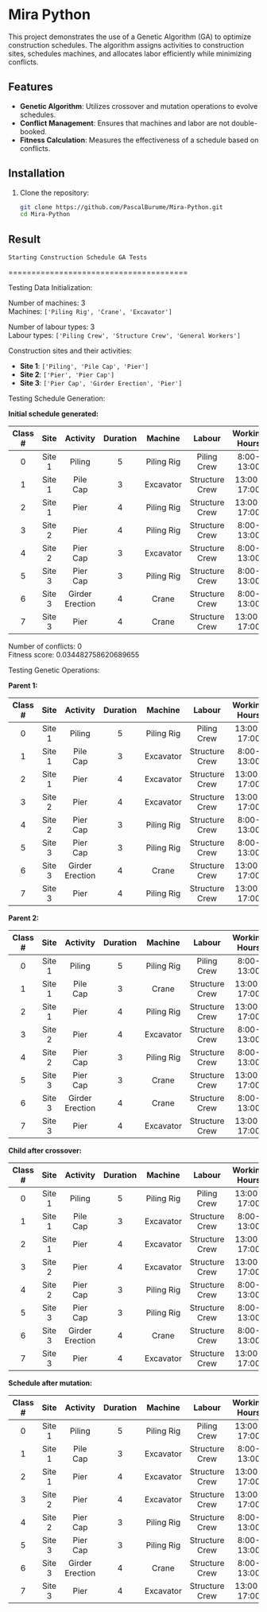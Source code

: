 # Mira Python

This project demonstrates the use of a Genetic Algorithm (GA) to optimize construction schedules. The algorithm assigns activities to construction sites, schedules machines, and allocates labor efficiently while minimizing conflicts.

## Features
- **Genetic Algorithm**: Utilizes crossover and mutation operations to evolve schedules.
- **Conflict Management**: Ensures that machines and labor are not double-booked.
- **Fitness Calculation**: Measures the effectiveness of a schedule based on conflicts.

## Installation

1. Clone the repository:
   ```bash
   git clone https://github.com/PascalBurume/Mira-Python.git
   cd Mira-Python
   ```
## Result
    Starting Construction Schedule GA Tests
=======================================

Testing Data Initialization:

Number of machines: 3  
Machines: `['Piling Rig', 'Crane', 'Excavator']`

Number of labour types: 3  
Labour types: `['Piling Crew', 'Structure Crew', 'General Workers']`

Construction sites and their activities:

- **Site 1**: `['Piling', 'Pile Cap', 'Pier']`
- **Site 2**: `['Pier', 'Pier Cap']`
- **Site 3**: `['Pier Cap', 'Girder Erection', 'Pier']`

Testing Schedule Generation:

**Initial schedule generated:**

| Class # |  Site  |     Activity    | Duration |   Machine   |     Labour     | Working Hours |
|:-------:|:------:|:---------------:|:--------:|:-----------:|:--------------:|:-------------:|
|    0    | Site 1 |     Piling      |     5    | Piling Rig  |  Piling Crew   |  8:00-13:00   |
|    1    | Site 1 |    Pile Cap     |     3    |  Excavator  | Structure Crew | 13:00-17:00   |
|    2    | Site 1 |      Pier       |     4    | Piling Rig  | Structure Crew | 13:00-17:00   |
|    3    | Site 2 |      Pier       |     4    | Piling Rig  | Structure Crew |  8:00-13:00   |
|    4    | Site 2 |    Pier Cap     |     3    |  Excavator  | Structure Crew |  8:00-13:00   |
|    5    | Site 3 |    Pier Cap     |     3    | Piling Rig  | Structure Crew |  8:00-13:00   |
|    6    | Site 3 | Girder Erection |     4    |    Crane    | Structure Crew |  8:00-13:00   |
|    7    | Site 3 |      Pier       |     4    |    Crane    | Structure Crew | 13:00-17:00   |

Number of conflicts: 0  
Fitness score: 0.034482758620689655

Testing Genetic Operations:

**Parent 1:**

| Class # |  Site  |     Activity    | Duration |   Machine   |     Labour     | Working Hours |
|:-------:|:------:|:---------------:|:--------:|:-----------:|:--------------:|:-------------:|
|    0    | Site 1 |     Piling      |     5    | Piling Rig  |  Piling Crew   | 13:00-17:00   |
|    1    | Site 1 |    Pile Cap     |     3    |  Excavator  | Structure Crew |  8:00-13:00   |
|    2    | Site 1 |      Pier       |     4    |  Excavator  | Structure Crew | 13:00-17:00   |
|    3    | Site 2 |      Pier       |     4    |  Excavator  | Structure Crew | 13:00-17:00   |
|    4    | Site 2 |    Pier Cap     |     3    | Piling Rig  | Structure Crew |  8:00-13:00   |
|    5    | Site 3 |    Pier Cap     |     3    | Piling Rig  | Structure Crew |  8:00-13:00   |
|    6    | Site 3 | Girder Erection |     4    |    Crane    | Structure Crew | 13:00-17:00   |
|    7    | Site 3 |      Pier       |     4    | Piling Rig  | Structure Crew | 13:00-17:00   |

**Parent 2:**

| Class # |  Site  |     Activity    | Duration |  Machine  |     Labour     | Working Hours |
|:-------:|:------:|:---------------:|:--------:|:---------:|:--------------:|:-------------:|
|    0    | Site 1 |     Piling      |     5    | Piling Rig|  Piling Crew   |  8:00-13:00   |
|    1    | Site 1 |    Pile Cap     |     3    |   Crane   | Structure Crew | 13:00-17:00   |
|    2    | Site 1 |      Pier       |     4    | Piling Rig| Structure Crew | 13:00-17:00   |
|    3    | Site 2 |      Pier       |     4    | Excavator | Structure Crew |  8:00-13:00   |
|    4    | Site 2 |    Pier Cap     |     3    | Piling Rig| Structure Crew |  8:00-13:00   |
|    5    | Site 3 |    Pier Cap     |     3    |   Crane   | Structure Crew | 13:00-17:00   |
|    6    | Site 3 | Girder Erection |     4    |   Crane   | Structure Crew |  8:00-13:00   |
|    7    | Site 3 |      Pier       |     4    | Excavator | Structure Crew | 13:00-17:00   |

**Child after crossover:**

| Class # |  Site  |     Activity    | Duration |   Machine   |     Labour     | Working Hours |
|:-------:|:------:|:---------------:|:--------:|:-----------:|:--------------:|:-------------:|
|    0    | Site 1 |     Piling      |     5    | Piling Rig  |  Piling Crew   | 13:00-17:00   |
|    1    | Site 1 |    Pile Cap     |     3    |  Excavator  | Structure Crew |  8:00-13:00   |
|    2    | Site 1 |      Pier       |     4    |  Excavator  | Structure Crew | 13:00-17:00   |
|    3    | Site 2 |      Pier       |     4    |  Excavator  | Structure Crew | 13:00-17:00   |
|    4    | Site 2 |    Pier Cap     |     3    | Piling Rig  | Structure Crew |  8:00-13:00   |
|    5    | Site 3 |    Pier Cap     |     3    | Piling Rig  | Structure Crew |  8:00-13:00   |
|    6    | Site 3 | Girder Erection |     4    |    Crane    | Structure Crew |  8:00-13:00   |
|    7    | Site 3 |      Pier       |     4    |  Excavator  | Structure Crew | 13:00-17:00   |

**Schedule after mutation:**

| Class # |  Site  |     Activity    | Duration |   Machine   |     Labour     | Working Hours |
|:-------:|:------:|:---------------:|:--------:|:-----------:|:--------------:|:-------------:|
|    0    | Site 1 |     Piling      |     5    | Piling Rig  |  Piling Crew   | 13:00-17:00   |
|    1    | Site 1 |    Pile Cap     |     3    |  Excavator  | Structure Crew |  8:00-13:00   |
|    2    | Site 1 |      Pier       |     4    |  Excavator  | Structure Crew | 13:00-17:00   |
|    3    | Site 2 |      Pier       |     4    |  Excavator  | Structure Crew | 13:00-17:00   |
|    4    | Site 2 |    Pier Cap     |     3    | Piling Rig  | Structure Crew |  8:00-13:00   |
|    5    | Site 3 |    Pier Cap     |     3    | Piling Rig  | Structure Crew |  8:00-13:00   |
|    6    | Site 3 | Girder Erection |     4    |    Crane    | Structure Crew |  8:00-13:00   |
|    7    | Site 3 |      Pier       |     4    |  Excavator  | Structure Crew | 13:00-17:00   |
